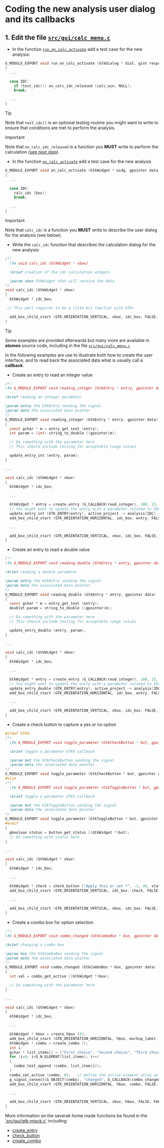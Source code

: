# Coding the new analysis user dialog and its callbacks

## 1. Edit the file [`src/gui/calc_menu.c`][calc_menu.c]

  - In the function [`run_on_calc_activate`][run_on_calc_activate] add a test case for the new analysis:

  ```C
  G_MODULE_EXPORT void run_on_calc_activate (GtkDialog * dial, gint response_id, gpointer data)
  {
    ...

    case IDC:
      if (test_idc()) on_calc_idc_released (calc_win, NULL);
      break;

    ...
  }
  ```

> [!TIP]
> Note that `test_idc()` is an optional testing routine you might want to write to ensure that conditions are met to perform the analysis.

> [!IMPORTANT]
> Note that `on_calc_idc_released` is a function you **MUST** write to perform the calculation ([see next step][step-3]).
 
  - In the function [`on_calc_activate`][on_calc_activate] add a test case for the new analysis

  ```C
  G_MODULE_EXPORT void on_calc_activate (GtkWidget * widg, gpointer data)
  {
    ...

    case IDC:
      calc_idc (box);
      break;
      
    ...
  }
  ```
> [!IMPORTANT]
> Note that `calc_idc` is a function you **MUST** write to describe the user dialog for the analysis (see below).

  - Write the `calc_idc` function that describes the calculation dialog for the new analysis:

  ```C
  /*!
    \fn void calc_idc (GtkWidget * vbox)

    \brief creation of the idc calculation widgets

    \param vbox GtkWidget that will receive the data
  */
  void calc_idc (GtkWidget * vbox)
  {
    GtkWidget * idc_box;

   // This part requires to be a litte bit familiar with GTK+

    add_box_child_start (GTK_ORIENTATION_VERTICAL, vbox, idc_box, FALSE, FALSE, 0);
  }
  ```
> [!TIP]
> Some examples are provided afterwards but many more are available in **atomes** source code, including in the file [`src/gui/calc_menu.c`][calc_menu.c]

In the following examples are use to illustrate both how to create the user interface, and to read back the associated data what is usually call a **callback**. 

  - Create an entry to read an integer value

  ```C
  /*!
  \fn G_MODULE_EXPORT void reading_integer (GtkEntry * entry, gpointer data)

  \brief reading an integer parameter

  \param entry the GtkEntry sending the signal
  \param data the associated data pointer
  */
  G_MODULE_EXPORT void reading_integer (GtkEntry * entry, gpointer data)
  {
    const gchar * m = entry_get_text (entry);
    int param = (int) string_to_double ((gpointer)m);

    // Do something with the parameter here
    // This should include testing for acceptable range values

    update_entry_int (entry, param);
  }

  ...

  void calc_idc (GtkWidget * vbox)
  {
    GtkWidget * idc_box;

    ...

    GtkWidget * entry = create_entry (G_CALLBACK(read_integer), 100, 15, FALSE, NULL);
    // You might want to update the entry with a parameter related to IDC
    update_entry_int (GTK_ENTRY(entry), active_project -> analysis[IDC] -> num_delta);
    add_box_child_start (GTK_ORIENTATION_HORIZONTAL, idc_box, entry, FALSE, FALSE, 0);

    ...

    add_box_child_start (GTK_ORIENTATION_VERTICAL, vbox, idc_box, FALSE, FALSE, 0);
  }
  ```

  - Create an entry to read a double value

  ```C
  /*!
  \fn G_MODULE_EXPORT void reading_double (GtkEntry * entry, gpointer data)

  \brief reading a double parameter

  \param entry the GtkEntry sending the signal
  \param data the associated data pointer
  */
  G_MODULE_EXPORT void reading_double (GtkEntry * entry, gpointer data)
  {
    const gchar * m = entry_get_text (entry);
    doublet param = string_to_double ((gpointer)m);

    // Do something with the parameter here
    // This should include testing for acceptable range values

    update_entry_double (entry, param);
  }

  ...

  void calc_idc (GtkWidget * vbox)
  {
    GtkWidget * idc_box;

    ...

    GtkWidget * entry = create_entry (G_CALLBACK(read_integer), 100, 15, FALSE, NULL);
    // You might want to update the entry with a parameter related to IDC
    update_entry_double (GTK_ENTRY(entry), active_project -> analysis[IDC] -> delta);
    add_box_child_start (GTK_ORIENTATION_HORIZONTAL, idc_box, entry, FALSE, FALSE, 0);

    ...

    add_box_child_start (GTK_ORIENTATION_VERTICAL, vbox, idc_box, FALSE, FALSE, 0);
  }
  ```

  - Create a check button to capture a yes or no option

  ```C
  #ifdef GTK4
  /*!
    \fn G_MODULE_EXPORT void toggle_parameter (GtkCheckButton * but, gpointer data)

    \brief toggle a parameter GTK4 callback

    \param but the GtkCheckButton sending the signal
    \param data the associated data pointer
  */
  G_MODULE_EXPORT void toggle_parameter (GtkCheckButton * but, gpointer data)
  #else
  /*!
    \fn G_MODULE_EXPORT void toggle_parameter (GtkToggleButton * but, gpointer data)

    \brief toggle a parameter GTK3 callback

    \param but the GtkToggleButton sending the signal
    \param data the associated data pointer
  */
  G_MODULE_EXPORT void toggle_parameter (GtkToggleButton * but, gpointer data)
  #endif
  {
    gboolean status = button_get_status ((GtkWidget *)but);
    // Do something with status here
  }

  ...

  void calc_idc (GtkWidget * vbox)
  {
    GtkWidget * idc_box;

    ...

    GtkWidget * check = check_button ("Apply this or not ?", -1, 40, status, G_CALLBACK(toggle_parameter), NULL);
    add_box_child_start (GTK_ORIENTATION_VERTICAL, idc_box, check, FALSE, FALSE, 0);
   
    ...

    add_box_child_start (GTK_ORIENTATION_VERTICAL, vbox, idc_box, FALSE, FALSE, 0);
  }
  ```

  - Create a combo box for option selection

  ```C
  /*!
  \fn G_MODULE_EXPORT void combo_changed (GtkComboBox * box, gpointer data)

  \brief changing a combo box

  \param box the GtkComboBox sending the signal
  \param data the associated data pointer
  */
  G_MODULE_EXPORT void combo_changed (GtkComboBox * box, gpointer data)
  {
    int val = combo_get_active ((GtkWidget *)box);

    // Do something with the parameter here
  }

  ...

  void calc_idc (GtkWidget * vbox)
  {
    GtkWidget * idc_box;

    ...

    GtkWidget * hbox = create_hbox (0);
    add_box_child_start (GTK_ORIENTATION_HORIZONTAL, hbox, markup_label ("Please select this", 250, -1, 0.0, 0.5), FALSE, FALSE, 0);
    GtkWidget * combo = create_combo ();
    int i;
    gchar * list_items[] = {"First choice", "Second choice", "Third choice"};
    for (i=0; i<G_N_ELEMENT(list_items); i++)
    {
      combo_text_append (combo, list_item[i]);
    }
    combo_set_active (combo, 0);   // Define the active element using an integer value
    g_signal_connect(G_OBJECT(combo), "changed", G_CALLBACK(combo_changed), NULL);      
    add_box_child_start (GTK_ORIENTATION_HORIZONTAL, hbox, combo, FALSE, FALSE, 10);

    ...

    add_box_child_start (GTK_ORIENTATION_VERTICAL, vbox, hbox, FALSE, FALSE, 0);
  }
  ```

More information on the severak home made functions be found in the ['src/gui/gtk-misck.c'][gtk-misc.c] including:

 - [create_entry][create_entry]
 - [check_button][check_button]
 - [create_combo][create_combo]


[calc_menu.c]:https://slookeur.github.io/atomes-doxygen/d8/d5e/calc__menu_8c.html
[on_calc_activate]:https://slookeur.github.io/atomes-doxygen/d8/d5e/calc__menu_8c.html#a981fd6ae8aa02f6ba86bbfdfbeace7ed
[run_on_calc_activate]:https://slookeur.github.io/atomes-doxygen/d8/d5e/calc__menu_8c.html#a7605cb93faba5139a75d08568f1fb0a0
[gtk-misc.c]:https://slookeur.github.io/atomes-doxygen/d8/d90/gtk-misc_8c.html
[create_entry]:https://slookeur.github.io/atomes-doxygen/d8/d90/gtk-misc_8c.html#a0bda34e4b6916f87a3acb0f653aa7dcb
[check_button]:https://slookeur.github.io/atomes-doxygen/d8/d90/gtk-misc_8c.html#a72f9e465d5e8934fa4de4f942549b6dd
[create_combo]:https://slookeur.github.io/atomes-doxygen/d8/d90/gtk-misc_8c.html#a92e35afc6402d74fa13ba8add3995344
[step-3]:STEP-3.md
